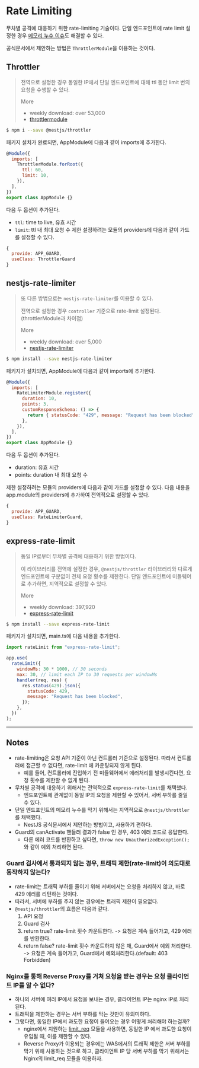 # Rate Limiting

무차별 공격에 대응하기 위한 rate-limiting 기술이다. 단일 엔드포인트에 rate limit 설정한 경우 [메모리 누수 이슈](https://nodejs.org/dist./v7.7.3/docs/api/all.html#events_eventemitter_defaultmaxlisteners)도 해결할 수 있다.

공식문서에서 제안하는 방법은 `ThrottlerModule`을 이용하는 것이다.

## Throttler

> 전역으로 설정한 경우 동일한 IP에서 단일 엔드포인트에 대해 ttl 동안 limit 번의 요청을 수행할 수 있다.
>
> More
>
> - weekly download: over 53,000
> - [throttlermodule](https://www.npmjs.com/package/@nestjs/throttler#throttlermodule)

```bash
$ npm i --save @nestjs/throttler
```

패키지 설치가 완료되면, AppModule에 다음과 같이 imports에 추가한다.

```js
@Module({
  imports: [
    ThrottlerModule.forRoot({
      ttl: 60,
      limit: 10,
    }),
  ],
})
export class AppModule {}
```

다음 두 옵션이 추가된다.

- `ttl`: time to live, 유효 시간
- `limit`: ttl 내 최대 요청 수
  제한 설정하려는 모듈의 providers에 다음과 같이 가드를 설정할 수 있다.

```js
{
  provide: APP_GUARD,
  useClass: ThrottlerGuard
}

```

## nestjs-rate-limiter

> 또 다른 방법으로는 `nestjs-rate-limiter`를 이용할 수 있다.
>
> 전역으로 설정한 경우 `controller` 기준으로 rate-limit 설정된다. (throttlerModule과 차이점)
>
> More
>
> - weekly download: over 5,000
> - [nestjs-rate-limiter](https://www.npmjs.com/package/nestjs-rate-limiter)

```bash
$ npm install --save nestjs-rate-limiter
```

패키지가 설치되면, AppModule에 다음과 같이 imports에 추가한다.

```js
@Module({
  imports: [
    RateLimiterModule.register({
      duration: 10,
      points: 3,
      customResponseSchema: () => {
        return { statusCode: "429", message: "Request has been blocked" };
      },
    }),
  ],
})
export class AppModule {}
```

다음 두 옵션이 추가된다.

- duration: 유효 시간
- points: duration 내 최대 요청 수

제한 설정하려는 모듈의 providers에 다음과 같이 가드를 설정할 수 있다.
다음 내용을 app.module의 providers에 추가하여 전역적으로 설정할 수 있다.

```js
{
  provide: APP_GUARD,
  useClass: RateLimiterGuard,
}
```

## express-rate-limit

> 동일 IP로부터 무차별 공격에 대응하기 위한 방법이다.
>
> 이 라이브러리를 전역에 설정한 경우, `@nestjs/throttler` 라이브러리와 다르게 엔드포인트에 구분없이 전체 요청 횟수를 제한한다.
> 단일 엔드포인트에 미들웨어로 추가하면, 지역적으로 설정할 수 있다.
>
> More
>
> - weekly download: 397,920
> - [express-rate-limit](https://www.npmjs.com/package/express-rate-limit)

```bash
$ npm install --save express-rate-limit
```

패키지가 설치되면, main.ts에 다음 내용을 추가한다.

```js
import rateLimit from "express-rate-limit";

app.use(
  rateLimit({
    windowMs: 30 * 1000, // 30 seconds
    max: 30, // limit each IP to 30 requests per windowMs
    handler(req, res) {
      res.status(429).json({
        statusCode: 429,
        message: "Request has been blocked",
      });
    },
  })
);
```

---

## Notes

- rate-limiting은 요청 API 기준이 아닌 컨트롤러 기준으로 설정된다. 따라서 컨트롤러에 접근할 수 없다면, rate-limit 에 카운팅되지 않게 된다.
  - 예를 들어, 컨트롤러에 진입하기 전 미들웨어에서 에러처리를 발생시킨다면, 요청 횟수를 제한할 수 없게 된다.
- 무차별 공격에 대응하기 위해서는 전역적으로 `express-rate-limit`를 채택했다.
  - 엔드포인트에 관계없이 동일 IP의 요청을 제한할 수 있어서, 서버 부하를 줄일 수 있다.
- 단일 엔드포인트의 메모리 누수를 막기 위해서는 지역적으로 `@nestjs/throttler`를 채택했다.
  - NestJS 공식문서에서 제안하는 방법이고, 사용하기 편하다.
- Guard의 canActivate 핸들러 결과가 false 인 경우, 403 에러 코드로 응답한다.
  - 다른 에러 코드를 반환하고 싶다면, `throw new UnauthorizedException();` 와 같이 예외 처리하면 된다.

### Guard 검사에서 통과되지 않는 경우, 트래픽 제한(rate-limit)이 의도대로 동작하지 않는다?

- rate-limit는 트래픽 부하를 줄이기 위해 서버에서는 요청을 처리하지 않고, 바로 429 에러를 리턴하는 것이다.
- 따라서, 서버에 부하를 주지 않는 경우에는 트래픽 제한이 필요없다.
- `@nestjs/throttler`의 흐름은 다음과 같다.
  1. API 요청
  2. Guard 검사
  3. return true? rate-limit 횟수 카운트한다. -> 요청은 계속 들어가고, 429 에러를 반환한다.
  4. return false? rate-limit 횟수 카운트하지 않은 채, Guard에서 예외 처리한다. -> 요청은 계속 들어가고, Guard에서 예외처리한다.(default: 403 Forbidden)

### Nginx를 통해 Reverse Proxy를 거쳐 요청을 받는 경우는 요청 클라이언트 IP를 알 수 없다?

- 하나의 서버에 여러 IP에서 요청을 보내는 경우, 클라이언트 IP는 nginx IP로 처리된다.
- 트래픽을 제한하는 경우는 서버 부하를 막는 것만이 유의미하다.
- 그렇다면, 동일한 IP에서 과도한 요청이 들어오는 경우 어떻게 처리해야 하는걸까?
  - nginx에서 지원하는 [limit_req](http://nginx.org/en/docs/http/ngx_http_limit_req_module.html) 모듈을 사용하면, 동일한 IP 에서 과도한 요청이 유입될 때, 이를 제한할 수 있다.
  - Reverse Proxy가 이용되는 경우에는 WAS에서의 트래픽 제한은 서버 부하를 막기 위해 사용하는 것으로 하고, 클라이언트 IP 당 서버 부하를 막기 위해서는 Nginx의 limit_req 모듈을 이용하자.
